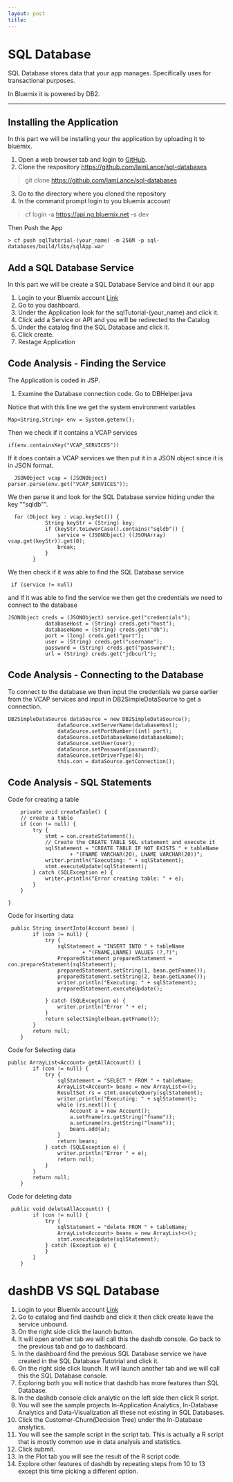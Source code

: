 ```yaml
---
layout: post
title: 
---
```


SQL Database  
===================


SQL Database stores data that your app manages. Specifically uses for  transactional purposes. 

In Bluemix it is powered by DB2.

----------


Installing the Application
-------------
In this part we will be installing your the application by uploading it to bluemix.

 1.  Open a web browser tab and login to [GitHub](https://github.com).
 2. Clone the respository https://github.com/IamLance/sql-databases
> git clone https://github.com/IamLance/sql-databases


 3. Go to the directory where you cloned the repository 
 4.  In the command prompt login to you bluemix account

> cf login -a https://api.ng.bluemix.net -s dev


 Then Push the App

    > cf push sqlTutorial-(your_name) -m 256M -p sql-databases/build/libs/sqlApp.war

Add a SQL Database Service
-------------
In this part we will be create a SQL Database Service and bind it our app


1. Login to your Bluemix account [Link](https://console.ng.bluemix.net/)
2.  Go to you dashboard.
3.  Under the Application look for the sqlTutorial-(your_name) and click it.
4.  Click add a Service or API and you will be redirected to the Catalog
5.  Under the catalog find the SQL Database and click it.
6.  Click create.
7. Restage Application


Code Analysis - Finding the Service
-------------
 The Application is coded in JSP.
 
1.  Examine the Database connection code. Go to DBHelper.java

Notice that with this line we get the system environment variables

    Map<String,String> env = System.getenv();

 Then we check if it contains a VCAP services

    if(env.containsKey("VCAP_SERVICES"))

If it does contain a VCAP services we then  put it in a JSON object since it is in JSON format.

      JSONObject vcap = (JSONObject)       parser.parse(env.get("VCAP_SERVICES"));
  

We then parse it and look for the SQL Database service hiding under the key ""sqldb"".

      for (Object key : vcap.keySet()) {
                String keyStr = (String) key;
                if (keyStr.toLowerCase().contains("sqldb")) {
                    service = (JSONObject) ((JSONArray) vcap.get(keyStr)).get(0);
                    break;
                }
            }
We then check if it was able to find the SQL Database service 

     if (service != null) 

and If it was able to find the service we then get the credentials we need to connect to the database

    JSONObject creds = (JSONObject) service.get("credentials");
                databaseHost = (String) creds.get("host");
                databaseName = (String) creds.get("db");
                port = (long) creds.get("port");
                user = (String) creds.get("username");
                password = (String) creds.get("password");
                url = (String) creds.get("jdbcurl");
                
            

Code Analysis - Connecting to the Database
------------- 
To connect to the database we then input the credentials we parse earlier from the VCAP services and input in DB2SimpleDataSource to get a connection. 

    DB2SimpleDataSource dataSource = new DB2SimpleDataSource();
                    dataSource.setServerName(databaseHost);
                    dataSource.setPortNumber((int) port);
                    dataSource.setDatabaseName(databaseName);
                    dataSource.setUser(user);
                    dataSource.setPassword(password);
                    dataSource.setDriverType(4);
                    this.con = dataSource.getConnection();
                

Code Analysis - SQL Statements
------------- 
Code for creating a table 

        private void createTable() {
        // create a table
        if (con != null) {
            try {
                stmt = con.createStatement();
                // Create the CREATE TABLE SQL statement and execute it
                sqlStatement = "CREATE TABLE IF NOT EXISTS " + tableName
                        + "(FNAME VARCHAR(20), LNAME VARCHAR(20))";
                writer.println("Executing: " + sqlStatement);
                stmt.executeUpdate(sqlStatement);
            } catch (SQLException e) {
                writer.println("Error creating table: " + e);
            }
        }

    }

Code for inserting data

     public String insertInto(Account bean) {
            if (con != null) {
                try {
                    sqlStatement = "INSERT INTO " + tableName
                            + "(FNAME,LNAME) VALUES (?,?)";
                    PreparedStatement preparedStatement = con.prepareStatement(sqlStatement);
                    preparedStatement.setString(1, bean.getFname());
                    preparedStatement.setString(2, bean.getLname());
                    writer.println("Executing: " + sqlStatement);
                    preparedStatement.executeUpdate();
    
                } catch (SQLException e) {
                    writer.println("Error " + e);
                }
                return selectSingle(bean.getFname());
            }
            return null;
        }
    

Code for Selecting data

    public ArrayList<Account> getAllAccount() {
            if (con != null) {
                try {
                    sqlStatement = "SELECT * FROM " + tableName;
                    ArrayList<Account> beans = new ArrayList<>();
                    ResultSet rs = stmt.executeQuery(sqlStatement);
                    writer.println("Executing: " + sqlStatement);
                    while (rs.next()) {
                        Account a = new Account();
                        a.setFname(rs.getString("fname"));
                        a.setLname(rs.getString("lname"));
                        beans.add(a);
                    }
                    return beans;
                } catch (SQLException e) {
                    writer.println("Error " + e);
                    return null;
                }
            }
            return null;
        }

Code for deleting data

     public void deleteAllAccount() {
            if (con != null) {
                try {
                    sqlStatement = "delete FROM " + tableName;
                    ArrayList<Account> beans = new ArrayList<>();
                    stmt.executeUpdate(sqlStatement);
                } catch (Exception e) {
                }
            }
        }




dashDB  VS SQL Database
===================
1. Login to your Bluemix account [Link](https://console.ng.bluemix.net/)
2.  Go to catalog and find dashdb and click it then  click create leave the service unbound.
3.  On the right side click the launch button.
4.  It will open another tab we will call this the dashdb console. Go back to the previous tab and go to dashboard. 
5.  In the dashboard find the previous SQL Database service we have created in the SQL Database Tutotrial and click it.
6.  On the right side click launch. It will launch another tab and we will call this the SQL Database console.
7.  Exploring both you will notice that dashdb has more features than SQL Database.
8.  In the dashdb console click analytic on the left side then click R script.
9.  You will see the sample projects In-Application Analytics, In-Database Analytics and Data-Visualization all these not existing in SQL Databases.
10.  Click the Customer-Churn(Decision Tree) under the In-Database analytics.
11. You will see the sample script in the script tab. This is actually a R script that is mostly common use in data analysis and statistics.
12.  Click submit.
13.  In the Plot tab you will see the result of the R script code.
14.  Explore other features of dashdb by repeating steps from 10 to 13 except this time picking a different option.